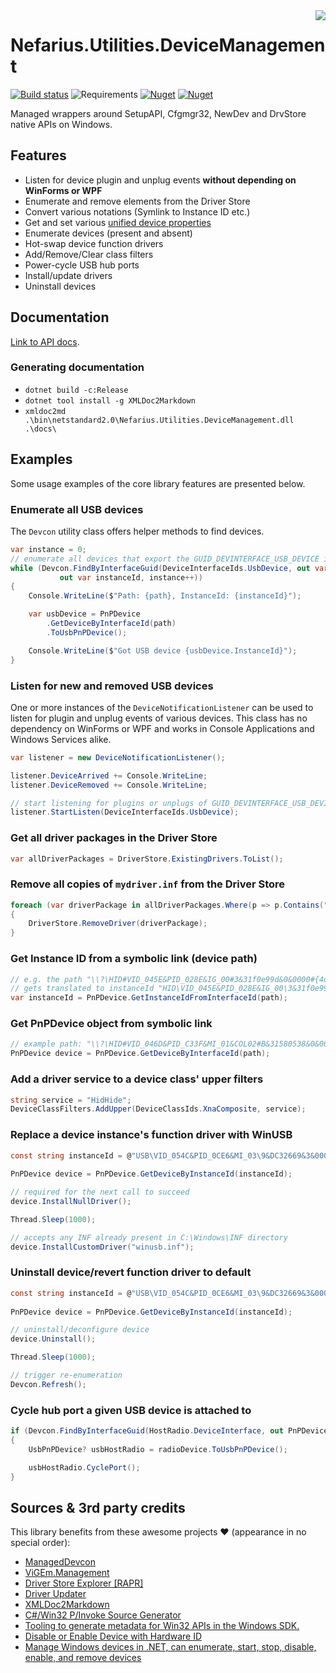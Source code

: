 <img src="assets/NSS-128x128.png" align="right" />

# Nefarius.Utilities.DeviceManagement

[![Build status](https://ci.appveyor.com/api/projects/status/x6ylnh2c6p3l12pw?svg=true)](https://ci.appveyor.com/project/nefarius/nefarius-utilities-devicemanagement) ![Requirements](https://img.shields.io/badge/Requires-.NET%20Standard%202.0-blue.svg) [![Nuget](https://img.shields.io/nuget/v/Nefarius.Utilities.DeviceManagement)](https://www.nuget.org/packages/Nefarius.Utilities.DeviceManagement/) [![Nuget](https://img.shields.io/nuget/dt/Nefarius.Utilities.DeviceManagement)](https://www.nuget.org/packages/Nefarius.Utilities.DeviceManagement/)

Managed wrappers around SetupAPI, Cfgmgr32, NewDev and DrvStore native APIs on Windows.

## Features

- Listen for device plugin and unplug events **without depending on WinForms or WPF**
- Enumerate and remove elements from the Driver Store
- Convert various notations (Symlink to Instance ID etc.)
- Get and set
  various [unified device properties](https://learn.microsoft.com/en-us/windows-hardware/drivers/install/unified-device-property-model--windows-vista-and-later-)
- Enumerate devices (present and absent)
- Hot-swap device function drivers
- Add/Remove/Clear class filters
- Power-cycle USB hub ports
- Install/update drivers
- Uninstall devices

## Documentation

[Link to API docs](docs/index.md).

### Generating documentation

- `dotnet build -c:Release`
- `dotnet tool install -g XMLDoc2Markdown`
- `xmldoc2md .\bin\netstandard2.0\Nefarius.Utilities.DeviceManagement.dll .\docs\`

## Examples

Some usage examples of the core library features are presented below.

### Enumerate all USB devices

The `Devcon` utility class offers helper methods to find devices.

```csharp
var instance = 0;
// enumerate all devices that export the GUID_DEVINTERFACE_USB_DEVICE interface
while (Devcon.FindByInterfaceGuid(DeviceInterfaceIds.UsbDevice, out var path,
           out var instanceId, instance++))
{
    Console.WriteLine($"Path: {path}, InstanceId: {instanceId}");

    var usbDevice = PnPDevice
        .GetDeviceByInterfaceId(path)
        .ToUsbPnPDevice();

    Console.WriteLine($"Got USB device {usbDevice.InstanceId}");
}
```

### Listen for new and removed USB devices

One or more instances of the `DeviceNotificationListener` can be used to listen for plugin and unplug events of various
devices. This class has no dependency on WinForms or WPF and works in Console Applications and Windows Services alike.

```csharp
var listener = new DeviceNotificationListener();

listener.DeviceArrived += Console.WriteLine;
listener.DeviceRemoved += Console.WriteLine;

// start listening for plugins or unplugs of GUID_DEVINTERFACE_USB_DEVICE interface devices
listener.StartListen(DeviceInterfaceIds.UsbDevice);
```

### Get all driver packages in the Driver Store

```csharp
var allDriverPackages = DriverStore.ExistingDrivers.ToList();
```

### Remove all copies of `mydriver.inf` from the Driver Store

```csharp
foreach (var driverPackage in allDriverPackages.Where(p => p.Contains("mydriver.inf", StringComparison.OrdinalIgnoreCase)))
{
    DriverStore.RemoveDriver(driverPackage);
}
```

### Get Instance ID from a symbolic link (device path)

```csharp
// e.g. the path "\\?\HID#VID_045E&PID_028E&IG_00#3&31f0e99d&0&0000#{4d1e55b2-f16f-11cf-88cb-001111000030}"
// gets translated to instanceId "HID\VID_045E&PID_028E&IG_00\3&31f0e99d&0&0000"
var instanceId = PnPDevice.GetInstanceIdFromInterfaceId(path);
```

### Get PnPDevice object from symbolic link

```csharp
// example path: "\\?\HID#VID_046D&PID_C33F&MI_01&COL02#B&31580538&0&0001#{4D1E55B2-F16F-11CF-88CB-001111000030}"
PnPDevice device = PnPDevice.GetDeviceByInterfaceId(path);
```

### Add a driver service to a device class' upper filters 

```csharp
string service = "HidHide";
DeviceClassFilters.AddUpper(DeviceClassIds.XnaComposite, service);
```

### Replace a device instance's function driver with WinUSB

```csharp
const string instanceId = @"USB\VID_054C&PID_0CE6&MI_03\9&DC32669&3&0003";
        
PnPDevice device = PnPDevice.GetDeviceByInstanceId(instanceId);

// required for the next call to succeed
device.InstallNullDriver();

Thread.Sleep(1000);

// accepts any INF already present in C:\Windows\INF directory
device.InstallCustomDriver("winusb.inf");
```

### Uninstall device/revert function driver to default

```csharp
const string instanceId = @"USB\VID_054C&PID_0CE6&MI_03\9&DC32669&3&0003";
        
PnPDevice device = PnPDevice.GetDeviceByInstanceId(instanceId);

// uninstall/deconfigure device
device.Uninstall();

Thread.Sleep(1000);

// trigger re-enumeration
Devcon.Refresh();
```

### Cycle hub port a given USB device is attached to

```csharp
if (Devcon.FindByInterfaceGuid(HostRadio.DeviceInterface, out PnPDevice radioDevice))
{
    UsbPnPDevice? usbHostRadio = radioDevice.ToUsbPnPDevice();

    usbHostRadio.CyclePort();
}
```

## Sources & 3rd party credits

This library benefits from these awesome projects ❤ (appearance in no special order):

- [ManagedDevcon](https://github.com/nefarius/ManagedDevcon)
- [ViGEm.Management](https://github.com/ViGEm/ViGEm.Management)
- [Driver Store Explorer [RAPR]](https://github.com/lostindark/DriverStoreExplorer)
- [Driver Updater](https://github.com/WOA-Project/DriverUpdater)
- [XMLDoc2Markdown](https://charlesdevandiere.github.io/xmldoc2md/)
- [C#/Win32 P/Invoke Source Generator](https://github.com/microsoft/CsWin32)
- [Tooling to generate metadata for Win32 APIs in the Windows SDK.](https://github.com/microsoft/win32metadata)
- [Disable or Enable Device with Hardware ID](https://gist.github.com/3735943886/f47c355738e3dd7975fe0aa1abd67445)
- [Manage Windows devices in .NET, can enumerate, start, stop, disable, enable, and remove devices](https://gist.github.com/jborean93/01ba060ac9043a7b997d396de7aa009e)
